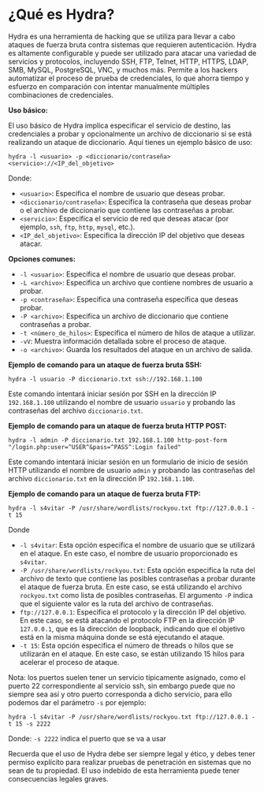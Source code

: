 
<h1>¿Qué es Hydra?</h1>
Hydra es una herramienta de hacking que se utiliza para llevar a cabo ataques de fuerza bruta contra sistemas que requieren autenticación.
Hydra es altamente configurable y puede ser utilizado para atacar una variedad de servicios y protocolos, incluyendo SSH, FTP, Telnet, HTTP, HTTPS, LDAP, SMB, MySQL, PostgreSQL, VNC, y muchos más. Permite a los hackers automatizar el proceso de prueba de credenciales, lo que ahorra tiempo y esfuerzo en comparación con intentar manualmente múltiples combinaciones de credenciales.

**Uso básico:**

El uso básico de Hydra implica especificar el servicio de destino, las credenciales a probar y opcionalmente un archivo de diccionario si se está realizando un ataque de diccionario. Aquí tienes un ejemplo básico de uso:

```
hydra -l <usuario> -p <diccionario/contraseña> <servicio>://<IP_del_objetivo>
```

Donde:
- `<usuario>`: Especifica el nombre de usuario que deseas probar.
- `<diccionario/contraseña>`: Especifica la contraseña que deseas probar o el archivo de diccionario que contiene las contraseñas a probar.
- `<servicio>`: Especifica el servicio de red que deseas atacar (por ejemplo, `ssh`, `ftp`, `http`, `mysql`, etc.).
- `<IP_del_objetivo>`: Especifica la dirección IP del objetivo que deseas atacar.

**Opciones comunes:**

- `-l <usuario>`: Especifica el nombre de usuario que deseas probar.
- `-L <archivo>`: Especifica un archivo que contiene nombres de usuario a probar.
- `-p <contraseña>`: Especifica una contraseña específica que deseas probar.
- `-P <archivo>`: Especifica un archivo de diccionario que contiene contraseñas a probar.
- `-t <número_de_hilos>`: Especifica el número de hilos de ataque a utilizar.
- `-vV`: Muestra información detallada sobre el proceso de ataque.
- `-o <archivo>`: Guarda los resultados del ataque en un archivo de salida.

**Ejemplo de comando para un ataque de fuerza bruta SSH:**

```
hydra -l usuario -P diccionario.txt ssh://192.168.1.100
```

Este comando intentará iniciar sesión por SSH en la dirección IP `192.168.1.100` utilizando el nombre de usuario `usuario` y probando las contraseñas del archivo `diccionario.txt`.

**Ejemplo de comando para un ataque de fuerza bruta HTTP POST:**

```
hydra -l admin -P diccionario.txt 192.168.1.100 http-post-form "/login.php:user=^USER^&pass=^PASS^:Login failed"
```

Este comando intentará iniciar sesión en un formulario de inicio de sesión HTTP utilizando el nombre de usuario `admin` y probando las contraseñas del archivo `diccionario.txt` en la dirección IP `192.168.1.100`.


**Ejemplo de comando para un ataque de fuerza bruta FTP:**
```
hydra -l s4vitar -P /usr/share/wordlists/rockyou.txt ftp://127.0.0.1 -t 15
```
Donde
- `-l s4vitar`: Esta opción especifica el nombre de usuario que se utilizará en el ataque. En este caso, el nombre de usuario proporcionado es `s4vitar`.
- `-P /usr/share/wordlists/rockyou.txt`: Esta opción especifica la ruta del archivo de texto que contiene las posibles contraseñas a probar durante el ataque de fuerza bruta. En este caso, se está utilizando el archivo `rockyou.txt` como lista de posibles contraseñas. El argumento `-P` indica que el siguiente valor es la ruta del archivo de contraseñas.
- `ftp://127.0.0.1`: Especifica el protocolo y la dirección IP del objetivo. En este caso, se está atacando el protocolo FTP en la dirección IP `127.0.0.1`, que es la dirección de loopback, indicando que el objetivo está en la misma máquina donde se está ejecutando el ataque.
- `-t 15`: Esta opción especifica el número de threads o hilos que se utilizarán en el ataque. En este caso, se están utilizando 15 hilos para acelerar el proceso de ataque.

Nota: los puertos suelen tener un servicio típicamente asignado, como el puerto 22 correspondiente al servicio ssh, sin embargo puede que no siempre sea así y otro puerto corresponda a dicho servicio, para ello podemos dar el parámetro `-s` por ejemplo:
```
hydra -l s4vitar -P /usr/share/wordlists/rockyou.txt ftp://127.0.0.1 -t 15 -s 2222
```
Donde:
`-s 2222` indica el puerto que se va a usar

Recuerda que el uso de Hydra debe ser siempre legal y ético, y debes tener permiso explícito para realizar pruebas de penetración en sistemas que no sean de tu propiedad. El uso indebido de esta herramienta puede tener consecuencias legales graves.